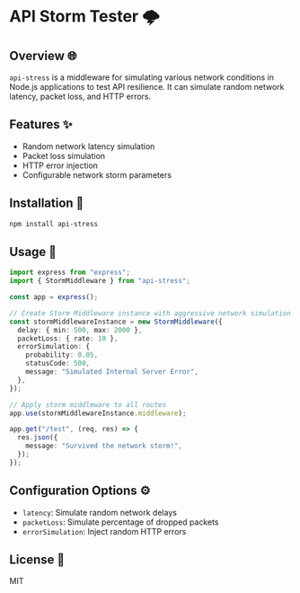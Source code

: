 # API Storm Tester 🌩️

## Overview 🌐

`api-stress` is a middleware for simulating various network conditions in Node.js applications to test API resilience. It can simulate random network latency, packet loss, and HTTP errors.

## Features ✨

- Random network latency simulation
- Packet loss simulation
- HTTP error injection
- Configurable network storm parameters

## Installation 🔧

```bash
npm install api-stress
```

## Usage 🚀

```typescript
import express from "express";
import { StormMiddleware } from "api-stress";

const app = express();

// Create Storm Middleware instance with aggressive network simulation
const stormMiddlewareInstance = new StormMiddleware({
  delay: { min: 500, max: 2000 },
  packetLoss: { rate: 10 },
  errorSimulation: {
    probability: 0.05,
    statusCode: 500,
    message: "Simulated Internal Server Error",
  },
});

// Apply storm middleware to all routes
app.use(stormMiddlewareInstance.middleware);

app.get("/test", (req, res) => {
  res.json({
    message: "Survived the network storm!",
  });
});
```

## Configuration Options ⚙️

- `latency`: Simulate random network delays
- `packetLoss`: Simulate percentage of dropped packets
- `errorSimulation`: Inject random HTTP errors

## License 📜

MIT
